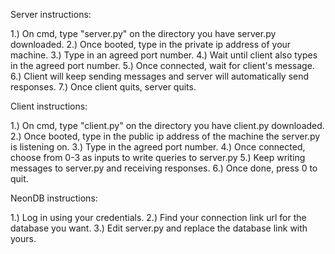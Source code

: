 Server instructions:

1.) On cmd, type "server.py" on the directory you have server.py downloaded.
2.) Once booted, type in the private ip address of your machine.
3.) Type in an agreed port number.
4.) Wait until client also types in the agreed port number.
5.) Once connected, wait for client's message.
6.) Client will keep sending messages and server will automatically send responses.
7.) Once client quits, server quits.

Client instructions:

1.) On cmd, type "client.py" on the directory you have client.py downloaded.
2.) Once booted, type in the public ip address of the machine the server.py is listening on.
3.) Type in the agreed port number.
4.) Once connected, choose from 0-3 as inputs to write queries to server.py
5.) Keep writing messages to server.py and receiving responses.
6.) Once done, press 0 to quit.

NeonDB instructions:

1.) Log in using your credentials.
2.) Find your connection link url for the database you want.
3.) Edit server.py and replace the database link with yours.
